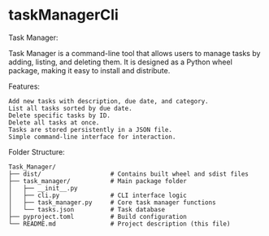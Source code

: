# taskManagerCli
Task Manager:

Task Manager is a command-line tool that allows users to manage tasks by adding, listing, and deleting them. It is designed as a Python wheel package, making it easy to install and distribute.

Features:

    Add new tasks with description, due date, and category.
    List all tasks sorted by due date.
    Delete specific tasks by ID.
    Delete all tasks at once.
    Tasks are stored persistently in a JSON file.
    Simple command-line interface for interaction.

Folder Structure:

    Task_Manager/
    ├── dist/                   # Contains built wheel and sdist files
    ├── task_manager/           # Main package folder
    │   ├── __init__.py
    │   ├── cli.py              # CLI interface logic
    │   ├── task_manager.py     # Core task manager functions
    │   └── tasks.json          # Task database
    ├── pyproject.toml          # Build configuration
    └── README.md               # Project description (this file)
